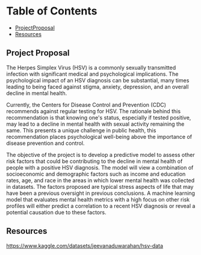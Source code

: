 # Table of Contents
- [ProjectProposal](#project-proposal)
- [Resources](#resources)

## Project Proposal

The Herpes Simplex Virus (HSV) is a commonly sexually transmitted infection with significant medical and psychological implications. The psychological impact of an HSV diagnosis can be substantial, many times leading to being faced against stigma, anxiety, depression, and an overall decline in mental health. 

Currently, the Centers for Disease Control and Prevention (CDC) recommends against regular testing for HSV. The rationale behind this recommendation is that knowing one's status, especially if tested positive, may lead to a decline in mental health with sexual activity remaining the same. This presents a unique challenge in public health, this recommendation places psychological well-being above the importance of disease prevention and control. 

The objective of the project is to develop a predictive model to assess other risk factors that could be contributing to the decline in mental health of people with a positive HSV diagnosis. The model will view a combination of socioeconomic and demographic factors such as income and education rates, age, and race in the areas in which lower mental health was collected in datasets. The factors proposed are typical stress aspects of life that may have been a previous oversight in previous conclusions. A machine learning model that evaluates mental health metrics with a high focus on other risk profiles will either predict a correlation to a recent HSV diagnosis or reveal a potential causation due to these factors.


## Resources

https://www.kaggle.com/datasets/jeevanaduwarahan/hsv-data
